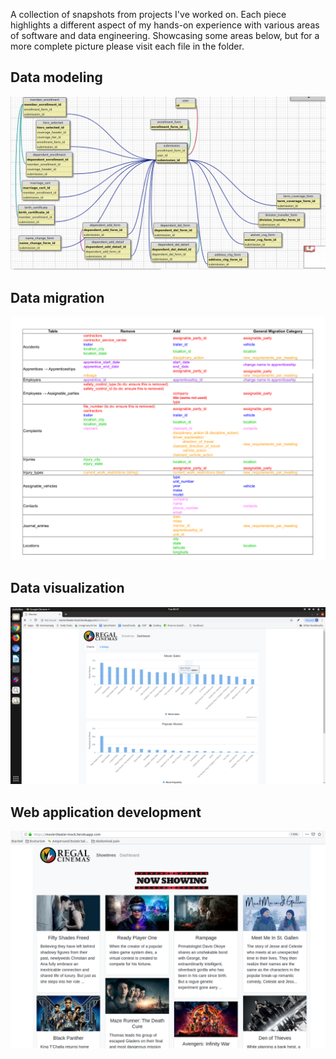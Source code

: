 A collection of snapshots from projects I've worked on. Each piece highlights a different aspect of my hands-on experience with various areas of software and data engineering. Showcasing some areas below, but for a more complete picture please visit each file in the folder.

## Data modeling
![data modeling](db_modeling_employee.png)

## Data migration
![data migration](a_sample_migration_mapping.png)

## Data visualization
![data visualization](movie_theater_app_charts.png)

## Web application development
![web application development](movie_theater_app_showtimes.png)
